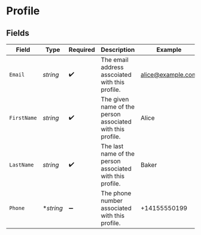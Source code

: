 # Profile


## Fields

| Field                                                      | Type                                                       | Required                                                   | Description                                                | Example                                                    |
| ---------------------------------------------------------- | ---------------------------------------------------------- | ---------------------------------------------------------- | ---------------------------------------------------------- | ---------------------------------------------------------- |
| `Email`                                                    | *string*                                                   | :heavy_check_mark:                                         | The email address asscoiated with this profile.            | alice@example.com                                          |
| `FirstName`                                                | *string*                                                   | :heavy_check_mark:                                         | The given name of the person associated with this profile. | Alice                                                      |
| `LastName`                                                 | *string*                                                   | :heavy_check_mark:                                         | The last name of the person associated with this profile.  | Baker                                                      |
| `Phone`                                                    | **string*                                                  | :heavy_minus_sign:                                         | The phone number associated with this profile.             | +14155550199                                               |